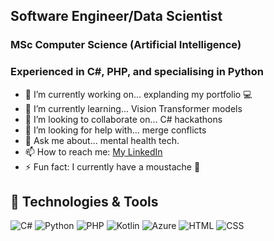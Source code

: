 ## Software Engineer/Data Scientist
### MSc Computer Science (Artificial Intelligence)
### Experienced in C#, PHP, and specialising in Python

- 🔭 I’m currently working on... explanding my portfolio 💻
- 🌱 I’m currently learning... Vision Transformer models
- 👯 I’m looking to collaborate on... C# hackathons
- 🤔 I’m looking for help with... merge conflicts
- 💬 Ask me about... mental health tech.
- 📫 How to reach me: [My LinkedIn](https://linkedin.com/in/henryaward)
- ⚡ Fun fact: I currently have a moustache 🥸
  
## 🔧 Technologies & Tools
![C#](https://img.shields.io/badge/C%23-C%23?style=flat&logo=C%23&color=%23000000)
![Python](https://img.shields.io/badge/Python-Python?style=flat&logo=Python&color=%23000000)
![PHP](https://img.shields.io/badge/PHP-PHP?style=flat&logo=PHP&color=%23000000)
![Kotlin](https://img.shields.io/badge/Kotlin-Kotlin?style=flat&logo=Kotlin&color=%23000000)
![Azure](https://img.shields.io/badge/Azure-Azure?style=flat&logo=Azure&color=%23000000)
![HTML](https://img.shields.io/badge/HTML-HTML?style=flat&logo=HTML&color=%23000000)
![CSS](https://img.shields.io/badge/CSS-CSS?style=flat&logo=CSS&color=%23000000)
<!--
**kudosscience/kudosscience** is a ✨ _special_ ✨ repository because its `README.md` (this file) appears on your GitHub profile.

Here are some ideas to get you started:

- 🔭 I’m currently working on ...
- 🌱 I’m currently learning ...
- 👯 I’m looking to collaborate on ...
- 🤔 I’m looking for help with ...
- 💬 Ask me about ...
- 📫 How to reach me: ...
- 😄 Pronouns: ...
- ⚡ Fun fact: ...
-->

